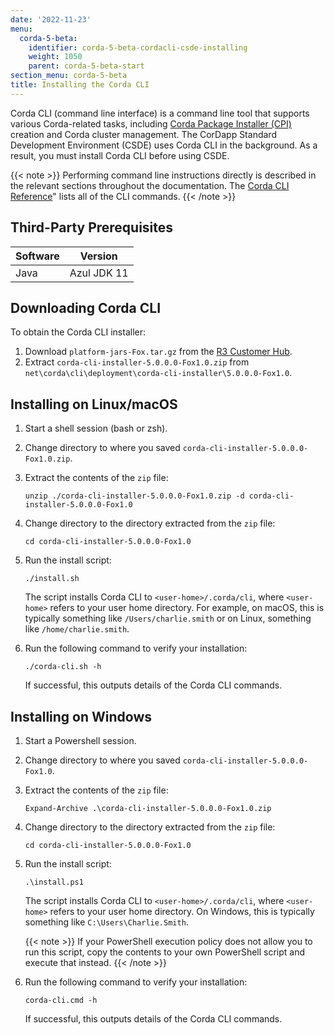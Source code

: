 ```yaml
---
date: '2022-11-23'
menu:
  corda-5-beta:
    identifier: corda-5-beta-cordacli-csde-installing
    weight: 1050
    parent: corda-5-beta-start
section_menu: corda-5-beta
title: Installing the Corda CLI
---
```


Corda CLI (command line interface) is a command line tool that supports various Corda-related tasks, including [Corda Package Installer (CPI)](../../introduction/key-concepts.html#corda-package-installer-cpi) creation and Corda cluster management.
The CorDapp Standard Development Environment (CSDE) uses Corda CLI in the background. As a result, you must install Corda CLI before using CSDE.

{{< note >}}
Performing command line instructions directly is described in the relevant sections throughout the documentation. The [Corda CLI Reference](../../corda-cli-reference/cli-commands)" lists all of the CLI commands.
{{< /note >}}

## Third-Party Prerequisites

Software | Version
---------|------------
Java     | Azul JDK 11

## Downloading Corda CLI

To obtain the Corda CLI installer:
1. Download `platform-jars-Fox.tar.gz` from the [R3 Customer Hub](https://r3.force.com/).
2. Extract `corda-cli-installer-5.0.0.0-Fox1.0.zip` from `net\corda\cli\deployment\corda-cli-installer\5.0.0.0-Fox1.0`.

## Installing on Linux/macOS

1. Start a shell session (bash or zsh).
2. Change directory to where you saved `corda-cli-installer-5.0.0.0-Fox1.0.zip`.
3. Extract the contents of the `zip` file:
   ```shell
   unzip ./corda-cli-installer-5.0.0.0-Fox1.0.zip -d corda-cli-installer-5.0.0.0-Fox1.0
   ```
4. Change directory to the directory extracted from the `zip` file:
   ```shell
   cd corda-cli-installer-5.0.0.0-Fox1.0
   ```
5. Run the install script:
   ```shell
   ./install.sh
   ```
   The script installs Corda CLI to `<user-home>/.corda/cli`, where `<user-home>` refers to your user home directory. For example, on macOS, this is typically something like `/Users/charlie.smith` or on Linux, something like `/home/charlie.smith`.

6. Run the following command to verify your installation:
   ```shell
   ./corda-cli.sh -h
   ```
   If successful, this outputs details of the Corda CLI commands.

## Installing on Windows

1. Start a Powershell session.
2. Change directory to where you saved `corda-cli-installer-5.0.0.0-Fox1.0`.
3. Extract the contents of the `zip` file:
   ```shell
   Expand-Archive .\corda-cli-installer-5.0.0.0-Fox1.0.zip
   ```
4. Change directory to the directory extracted from the `zip` file:
   ```shell
   cd corda-cli-installer-5.0.0.0-Fox1.0
   ```
5. Run the install script:
   ```shell
   .\install.ps1
   ```
   The script installs Corda CLI to `<user-home>/.corda/cli`, where `<user-home>` refers to your user home directory. On Windows, this is typically something like `C:\Users\Charlie.Smith`.

   {{< note >}}
   If your PowerShell execution policy does not allow you to run this script, copy the contents to your own PowerShell script and execute that instead.
   {{< /note >}}

6. Run the following command to verify your installation:
     ```shell
     corda-cli.cmd -h
     ```
    If successful, this outputs details of the Corda CLI commands.   
